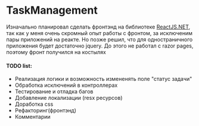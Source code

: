 # TaskManagement

Изначально планировал сделать фронтэнд на библиотеке [ReactJS.NET](https://reactjs.net/), так как у меня очень скромный опыт работы с фронтом, за исключеним пары приложений на реакте. Но позже решил, что для одностраничного приложения будет достаточно jquery. До этого не работал с razor pages, поэтому фронт получился на костылях

#### TODO list:

- Реализация логики и возможность измененять поле "статус задачи"
- Обработка исключений в контроллерах
- Тестирование и отладка багов
- Добавление локализации (resx ресурсов)
- Доработка css
- Рефакторинг(фронтэнд)
- Комментарии
